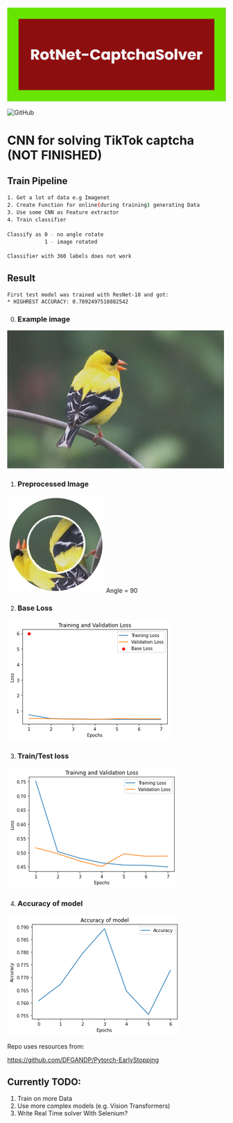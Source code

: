 ![This is an image](images/banner.png)

![GitHub](https://img.shields.io/github/license/DFGANDP/StyleGan2-Ada_Encoder_projector)

# CNN for solving TikTok captcha (NOT FINISHED)

## Train Pipeline
```bash
1. Get a lot of data e.g Imagenet
2. Create Function for online(during training) generating Data
3. Use some CNN as Feature extractor
4. Train classifier

Classify as 0 - no angle rotate
            1 - image rotated

Classifier with 360 labels does not work

```

## Result
```
First test model was trained with ResNet-18 and got:
* HIGHREST ACCURACY: 0.7892497518082542
```

0. ### Example image
![Menu](images/image.jpg)

1. ### Preprocessed Image
![Menu](images/preprocessed.jpg)
Angle = 90

2. ### Base Loss
![Menu](images/result0.png)

3. ### Train/Test loss
![Menu](images/result1.png)

4. ### Accuracy of model
![Menu](images/result3.png)



Repo uses resources from:

https://github.com/DFGANDP/Pytorch-EarlyStopping

## Currently TODO:
1. Train on more Data
2. Use more complex models (e.g. Vision Transformers)
3. Write Real Time solver With Selenium?
